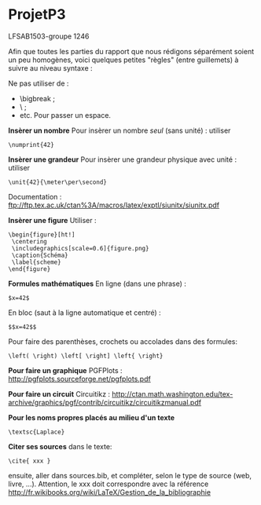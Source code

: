 ProjetP3
========

LFSAB1503-groupe 1246



Afin que toutes les parties du rapport que nous rédigons séparément soient un peu homogènes, voici quelques petites "règles" (entre guillemets) à suivre au niveau syntaxe :

Ne pas utiliser de :
- \bigbreak ;
- \\ ;
- etc.
Pour passer un espace.

**Insèrer un nombre**
Pour insèrer un nombre *seul* (sans unité) : utiliser
```
\numprint{42}
```

**Insèrer une grandeur**
Pour insèrer une grandeur physique avec unité : utiliser
```
\unit{42}{\meter\per\second}
```
Documentation : ftp://ftp.tex.ac.uk/ctan%3A/macros/latex/exptl/siunitx/siunitx.pdf

**Insèrer une figure**
Utiliser :

```
\begin{figure}[ht!]
 \centering
 \includegraphics[scale=0.6]{figure.png}
 \caption{Schéma}
 \label{scheme}
\end{figure}
```

**Formules mathématiques**
En ligne (dans une phrase) :
```
$x=42$
```
En bloc (saut à la ligne automatique et centré) :
```
$$x=42$$
```
Pour faire des parenthèses, crochets ou accolades dans des formules:
```
\left( \right) \left[ \right] \left{ \right}
```

**Pour faire un graphique**
PGFPlots : http://pgfplots.sourceforge.net/pgfplots.pdf

**Pour faire un circuit**
Circuitikz : http://ctan.math.washington.edu/tex-archive/graphics/pgf/contrib/circuitikz/circuitikzmanual.pdf

**Pour les noms propres placés au milieu d'un texte**

```
\textsc{Laplace}
```
**Citer ses sources**
dans le texte:
```
\cite{ xxx }
```
ensuite, aller dans sources.bib, et compléter, selon le type de source (web, livre, ...). Attention, le xxx doit correspondre avec la référence http://fr.wikibooks.org/wiki/LaTeX/Gestion_de_la_bibliographie
